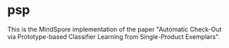 # psp
This is the MindSpore implementation of the paper "Automatic Check-Out via Prototype-based Classifier Learning from Single-Product Exemplars".
